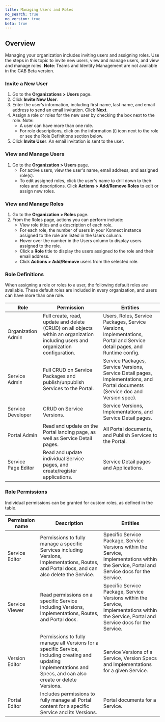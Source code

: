 ```yaml
---
title: Managing Users and Roles
no_search: true
no_version: true
beta: true
---
```


## Overview
Managing your organization includes inviting users and assigning roles. Use the steps in this topic to invite new users, view and manage users, and view and manage roles. 
**Note**: Teams and Identity Management are not available in the CAB Beta version.

### Invite a New User
1. Go to the **Organizations > Users** page.
2. Click **Invite New User**.
3. Enter the user’s information, including first name, last name, and email address to send an email invitation. Click **Next**.
4. Assign a role or roles for the new user by checking the box next to the role. Note:
   * A user can have more than one role. 
   * For role descriptions, click on the information (i) icon next to the role or see the Role Definitions section below. 
5. Click **Invite User**. An email invitation is sent to the user.

### View and Manage Users
1. Go to the **Organization > Users** page.
   * For active users, view the user's name, email address, and assigned role(s). 
   * To edit assigned roles, click the user's name to drill down to their roles and descriptions. Click **Actions > Add/Remove Roles** to edit or assign new roles. 

### View and Manage Roles
1. Go to the **Organization > Roles** page.
2. From the Roles page, actions you can perform include:
   * View role titles and a description of each role.
   * For each role, the number of users in your Konnect instance assigned to the role are listed in the Users column.
   * Hover over the number in the Users column to display users assigned to the role. 
   * Click a **Role** title to display the users assigned to the role and their email address. 
   * Click **Actions > Add/Remove** users from the selected role. 
   
   
### Role Definitions
When assigning a role or roles to a user, the following default roles are available. These default roles are included in every organization, and users can have more than one role.  

| Role | Permission | Entities |
|-------------|-------------|-------------|
| Organization Admin | Full create, read, update and delete (CRUD) on all objects within an organization including users and organization configuration. | Users, Roles, Service Packages, Service Versions, Implementations, Portal and Service detail pages, and Runtime config. | 
| Service Admin | Full CRUD on Service Packages and publish/unpublish Services to the Portal. | Service Packages, Service Versions, Service Detail pages, Implementations, and Portal documents (Service doc and Version spec). | 
| Service Developer | CRUD on Service Versions. | Service Versions, Implementations, and Service Detail pages. | 
| Portal Admin | Read and update on the Portal landing page, as well as Service Detail pages. | All Portal documents, and Publish Services to the Portal. | 
| Service Page Editor | Read and update individual Service pages, and create/register applications. | Service Detail pages and Applications. | 

### Role Permissions
Individual permissions can be granted for custom roles, as defined in the table.

| Permission name | Description | Entities |
|-------------|-------------|-------------|
| Service Editor | Permissions to fully manage a specific Services including Versions, Implementations, Routes, and Portal docs, and can also delete the Service. | Specific Service Package, Service Versions within the Service, Implementations within the Service, Portal and Service docs for the Service. | 
| Service Viewer | Read permissions on a specific Service including Versions, Implementations, Routes, and Portal docs. | Specific Service Package, Service Versions within the Service, Implementations within the Service, Portal and Service docs for the Service. | 
| Version Editor | Permissions to fully manage all Versions for a specific Service, including creating and updating Implementations and Specs, and can also create or delete Versions. | Service Versions of a Service, Version Specs and Implementations for a given Service. | 
| Portal Editor | Includes permissions to fully manage all Portal content for a specific Service and its Versions. | Portal documents for a Service. | 


